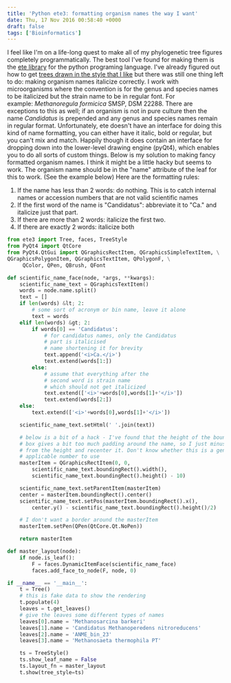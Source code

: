 ```yaml
---
title: 'Python ete3: formatting organism names the way I want'
date: Thu, 17 Nov 2016 00:58:40 +0000
draft: false
tags: ['Bioinformatics']
---
```


I feel like I'm on a life-long quest to make all of my phylogenetic tree figures completely programmatically. The best tool I've found for making them is the [ete library](http://etetoolkit.org) for the python programing language. I've already figured out how to get [trees drawn in the style that I like](/2016/07/09/drawing-phylogenetic-trees-connor-style/) but there was still one thing left to do: making organism names italicize correctly. I work with microorganisms where the convention is for the genus and species names to be italicized but the strain name to be in regular font. For example: _Methanoregula formicica_ SMSP, DSM 22288. There are exceptions to this as well; if an organism is not in pure culture then the name _Candidatus_ is prepended and any genus and species names remain in regular format. Unfortunately, ete doesn't have an interface for doing this kind of name formatting, you can either have it italic, bold or regular, but you can't mix and match. Happily though it does contain an interface for dropping down into the lower-level drawing engine (pyQt4), which enables you to do all sorts of custom things. Below is my solution to making fancy formatted organism names. I think it might be a little hacky but seems to work. The organism name should be in the "name" attribute of the leaf for this to work. (See the example below) Here are the formatting rules:

1.  If the name has less than 2 words: do nothing. This is to catch internal names or accession numbers that are not valid scientific names
2.  If the first word of the name is "Candidatus": abbreviate it to "Ca." and italicize just that part.
3.  If there are more than 2 words: italicize the first two.
4.  If there are exactly 2 words: italicize both

```python
from ete3 import Tree, faces, TreeStyle
from PyQt4 import QtCore
from PyQt4.QtGui import QGraphicsRectItem, QGraphicsSimpleTextItem, \
QGraphicsPolygonItem, QGraphicsTextItem, QPolygonF, \
     QColor, QPen, QBrush, QFont

def scientific_name_face(node, *args, **kwargs):
    scientific_name_text = QGraphicsTextItem()
    words = node.name.split()
    text = []
    if len(words) &lt; 2:
        # some sort of acronym or bin name, leave it alone
        text = words
    elif len(words) &gt; 2:
        if words[0] == 'Candidatus':
            # for candidatus names, only the Candidatus
            # part is italicised
            # name shortening it for brevity
            text.append('<i>Ca.</i>')
            text.extend(words[1:])
        else:
            # assume that everything after the
            # second word is strain name
            # which should not get italicized
            text.extend(['<i>'+words[0],words[1]+'</i>'])
            text.extend(words[2:])
    else:
        text.extend(['<i>'+words[0],words[1]+'</i>'])

    scientific_name_text.setHtml(' '.join(text))

    # below is a bit of a hack - I've found that the height of the bounding
    # box gives a bit too much padding around the name, so I just minus 10
    # from the height and recenter it. Don't know whether this is a generally
    # applicable number to use
    masterItem = QGraphicsRectItem(0, 0,
        scientific_name_text.boundingRect().width(),
        scientific_name_text.boundingRect().height() - 10)

    scientific_name_text.setParentItem(masterItem)
    center = masterItem.boundingRect().center()
    scientific_name_text.setPos(masterItem.boundingRect().x(),
        center.y() - scientific_name_text.boundingRect().height()/2)

    # I don't want a border around the masterItem
    masterItem.setPen(QPen(QtCore.Qt.NoPen))

    return masterItem

def master_layout(node):
    if node.is_leaf():
        F = faces.DynamicItemFace(scientific_name_face)
        faces.add_face_to_node(F, node, 0)

if __name__ == '__main__':
    t = Tree()
    # this is fake data to show the rendering
    t.populate(4)
    leaves = t.get_leaves()
    # give the leaves some different types of names
    leaves[0].name = 'Methanosarcina barkeri'
    leaves[1].name = 'Candidatus Methanoperedens nitroreducens'
    leaves[2].name = 'ANME_bin_23'
    leaves[3].name = 'Methanosaeta thermophila PT'

    ts = TreeStyle()
    ts.show_leaf_name = False
    ts.layout_fn = master_layout
    t.show(tree_style=ts)
```